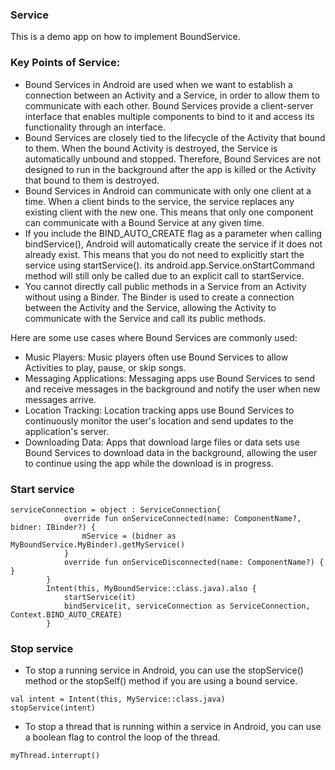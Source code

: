 ### Service
This is a demo app on how to implement BoundService.

### Key Points of Service:

* Bound Services in Android are used when we want to establish a connection between an Activity and a Service, in order to allow them to communicate with each other. Bound Services provide a client-server interface that enables multiple components to bind to it and access its functionality through an interface.
* Bound Services are closely tied to the lifecycle of the Activity that bound to them. When the bound Activity is destroyed, the Service is automatically unbound and stopped. Therefore, Bound Services are not designed to run in the background after the app is killed or the Activity that bound to them is destroyed.
* Bound Services in Android can communicate with only one client at a time. When a client binds to the service, the service replaces any existing client with the new one. This means that only one component can communicate with a Bound Service at any given time.
* If you include the BIND_AUTO_CREATE flag as a parameter when calling bindService(), Android will automatically create the service if it does not already exist. This means that you do not need to explicitly start the service using startService().  its android.app.Service.onStartCommand method will still only be called due to an explicit call to startService.
* You cannot directly call public methods in a Service from an Activity without using a Binder. The Binder is used to create a connection between the Activity and the Service, allowing the Activity to communicate with the Service and call its public methods.

Here are some use cases where Bound Services are commonly used:

* Music Players: Music players often use Bound Services to allow Activities to play, pause, or skip songs. 
* Messaging Applications: Messaging apps use Bound Services to send and receive messages in the background and notify the user when new messages arrive. 
* Location Tracking: Location tracking apps use Bound Services to continuously monitor the user's location and send updates to the application's server. 
* Downloading Data: Apps that download large files or data sets use Bound Services to download data in the background, allowing the user to continue using the app while the download is in progress.

### Start service

```
serviceConnection = object : ServiceConnection{
            override fun onServiceConnected(name: ComponentName?, bidner: IBinder?) {
                mService = (bidner as MyBoundService.MyBinder).getMyService()
            }
            override fun onServiceDisconnected(name: ComponentName?) { }
        }
        Intent(this, MyBoundService::class.java).also {
            startService(it)
            bindService(it, serviceConnection as ServiceConnection, Context.BIND_AUTO_CREATE)
        }
```

### Stop service

* To stop a running service in Android, you can use the stopService() method or the stopSelf() method if you are using a bound service.
```
val intent = Intent(this, MyService::class.java)
stopService(intent)

```
* To stop a thread that is running within a service in Android, you can use a boolean flag to control the loop of the thread. 
```
myThread.interrupt()

```

